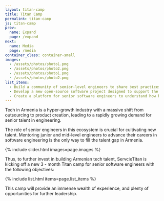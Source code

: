 ```yaml
---
layout: titan-camp
title: Titan Camp
permalink: titan-camp
js: titan-camp
prev:
  name: Expand
  page: /expand
next:
  name: Media
  page: /media
container_class: container-small
images:
  - /assets/photos/photo1.png
  - /assets/photos/photo2.png
  - /assets/photos/photo1.png
  - /assets/photos/photo2.png
list_items:
  - Build a community of senior-level engineers to share best practices, deepen their knowledge in the latest new technologies and go through advanced C# and introduction to React for back-end developers course.
  - Develop a new open-source software project designed to support the travel industry while they are currently going through probably the most challenging time in their history.
  - Create a platform for senior software engineers to understand how big companies, like ServiceTitan, manage SDLC (software development life cycle), what challenges they have, how they address them, and what tools they use to achieve utmost scalability and productivity.
---
```


Tech in Armenia is a hyper-growth industry with a massive shift from outsourcing to product creation, leading to a rapidly growing demand for senior talent in engineering.

The role of senior engineers in this ecosystem is crucial for cultivating new talent. Mentoring junior and mid-level engineers to advance their careers in software engineering is the only way to fill the talent gap in Armenia.

{% include slider.html images=page.images %}

Thus, to further invest in building Armenian tech talent, ServcieTitan is kicking off a new 3 - month Titan camp for senior software engineers with the following objectives:

{% include list.html items=page.list_items %}

This camp will provide an immense wealth of experience, and plenty of opportunities for further leadership.
